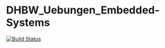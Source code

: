 # DHBW_Uebungen_Embedded-Systems
[![Build Status](https://travis-ci.org/maexbower/DHBW_Uebungen_Embedded-Systems.svg?branch=master)](https://travis-ci.org/maexbower/DHBW_Uebungen_Embedded-Systems)
